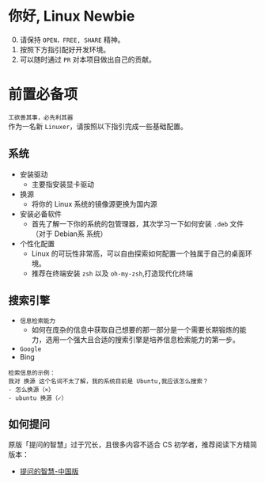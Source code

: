 # 你好, Linux Newbie
0. 请保持 `OPEN，FREE, SHARE` 精神。
1. 按照下方指引配好开发环境。
2. 可以随时通过 `PR` 对本项目做出自己的贡献。

# 前置必备项
`工欲善其事，必先利其器`  
作为一名新 `Linuxer`，请按照以下指引完成一些基础配置。

## 系统
- 安装驱动
  - 主要指安装显卡驱动
- 换源
  - 将你的 Linux 系统的镜像源更换为国内源
- 安装必备软件
  - 首先了解一下你的系统的包管理器，其次学习一下如何安装 `.deb` 文件（对于 Debian系 系统）
- 个性化配置
  - Linux 的可玩性非常高，可以自由探索如何配置一个独属于自己的桌面环境。
  - 推荐在终端安装 `zsh` 以及 `oh-my-zsh`,打造现代化终端

## 搜索引擎
- `信息检索能力`
  - 如何在庞杂的信息中获取自己想要的那一部分是一个需要长期锻炼的能力，选用一个强大且合适的搜索引擎是培养信息检索能力的第一步。
- `Google`
- Bing
```
检索信息的示例：
我对 换源 这个名词不太了解，我的系统目前是 Ubuntu,我应该怎么搜索？
- 怎么换源（×）
- ubuntu 换源（✓）
```

## 如何提问
原版「提问的智慧」过于冗长，且很多内容不适合 CS 初学者，推荐阅读下方精简版本：
- [提问的智慧-中国版](https://mp.weixin.qq.com/s/q461so9lWk4FKJGZ-p7Vcg)